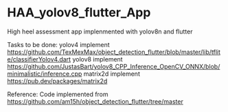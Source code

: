 # HAA_yolov8_flutter_App
High heel assessment app implenmented with yolov8n and flutter

Tasks to be done:
yolov4 implement
https://github.com/TexMexMax/object_detection_flutter/blob/master/lib/tflite/classifierYolov4.dart
yolov8 implement
https://github.com/JustasBart/yolov8_CPP_Inference_OpenCV_ONNX/blob/minimalistic/inference.cpp
matrix2d implement
https://pub.dev/packages/matrix2d

Reference: 
Code implemented from https://github.com/am15h/object_detection_flutter/tree/master